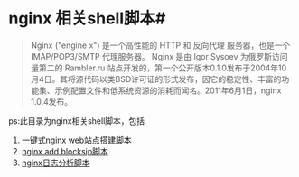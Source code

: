 # nginx 相关shell脚本#
> Nginx ("engine x") 是一个高性能的 HTTP 和 反向代理 服务器，也是一个 IMAP/POP3/SMTP 代理服务器。 Nginx 是由 Igor Sysoev 为俄罗斯访问量第二的 Rambler.ru 站点开发的，第一个公开版本0.1.0发布于2004年10月4日。其将源代码以类BSD许可证的形式发布，因它的稳定性、丰富的功能集、示例配置文件和低系统资源的消耗而闻名。2011年6月1日，nginx 1.0.4发布。

ps:此目录为nginx相关shell脚本，包括

1. [一键式nginx web站点搭建脚本](buildweb)
2. [nginx add blocksip脚本](blocksip)
3. [nginx日志分析脚本](loganalysis)